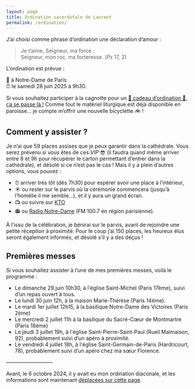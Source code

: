 ```yaml
---
layout: page
title: Ordination sacerdotale de Laurent
permalink: /ordination/
--- 
```


J’ai choisi comme phrase d’ordination une déclaration d’amour :

> Je t’aime, Seigneur, ma force :  
> Seigneur, mon roc, ma forteresse. (*Ps* 17, 2)

L’ordination est prévue :

💒 à Notre-Dame de Paris  
⏰ le samedi 28 juin 2025 à 9h30.

Si vous souhaitez participer à la cagnotte pour un [🎁 cadeau d’ordination 🎁, ça se passe là !](https://www.cotizup.com/ordination-sacerdotale) Comme tout le matériel liturgique est déjà disponible en paroisse… je compte m’offrir une nouvelle bicyclette 🚲 !

## Comment y assister ?

Je n’ai que 59 places assises que je peux garantir dans la cathédrale. Vous serez prévenu si vous êtes de ces *VIP* 😎 (il faudra quand même arriver entre 8 et 9h pour récupérer le carton permettant d’entrer dans la cathédrale), et désolé si ce n’est pas le cas ! Mais il y a plein d’autres options, vous pouvez : 
- ⏰ arriver très tôt (dès 7h30) pour espérer avoir une place à l’intérieur, 
- ☀️ ou rester sur le parvis où la cérémonie commencera (jusqu’à l’homélie il me semble…), et il y aura un grand écran.
- 📺 ou suivre sur [KTO](https://www.ktotv.com) 
- 📻 ou [Radio Notre-Dame](https://radionotredame.net) (FM 100.7 en région parisienne).

À l’issu de la célébration, je bénirai sur le parvis, avant de rejoindre une petite réception à proximité. Pour le coup j’ai 150 places, les heureux élus seront également informés, et désolé s’il y a des déçus !

## Premières messes

Si vous souhaitez assister à l’une de mes premières messes, voilà le programme :
- Le dimanche 29 juin 10h30, à l'église Saint-Michel (Paris 17ème), suivi d’un repas ouvert à tous.
- Le lundi 30 juin 12h, à la maison Marie-Thérèse (Paris 14ème).
- Le mardi 1er juillet 12h15, à la basilique Notre-Dame des Victoires (Paris 2ème)
- Le mercredi 2 juillet 11h à la basilique du Sacré-Cœur de Montmartre (Paris 18ème)
- Le jeudi 3 juillet 19h, à l'église Saint-Pierre-Saint-Paul (Rueil Malmaison, 92), probablement suivi d’un apéro à proximité.
- Le vendredi 4 juillet 18h, à l'église Saint-Germain-de-Paris (Hardricourt, 78), probablement suivi d’un apéro chez ma sœur Florence.

—————————

Avant, le 6 octobre 2024, il y avait eu mon ordination diaconale, et les informations sont maintenant [déplacées sur cette page](/ordination/diaconale).


